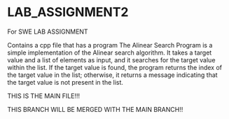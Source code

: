 # LAB_ASSIGNMENT2
For SWE LAB ASSIGNMENT 

Contains a cpp file that has a program The Alinear Search Program is a simple implementation of the Alinear search algorithm. It takes a target value and a list of elements as input, and it searches for the target value within the list. If the target value is found, the program returns the index of the target value in the list; otherwise, it returns a message indicating that the target value is not present in the list.

THIS IS THE MAIN FILE!!!

THIS BRANCH WILL BE MERGED WITH THE MAIN BRANCH!!
